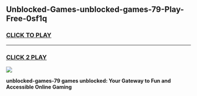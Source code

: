 
## Unblocked-Games-unblocked-games-79-Play-Free-0sf1q
<h3>
<a href="https://premium76.site?title=unblocked-games-79&ref=21A">CLICK TO PLAY</a></h3>
<hr>

<h3>
<a href="https://premium76.site?title=unblocked-games-79&ref=21A">CLICK 2 PLAY</a>
  
</h3>

<a href="https://premium76.site?title=unblocked-games-79&ref=21A"><img src="https://clearcache.store/games.png"></a>


**unblocked-games-79 games unblocked: Your Gateway to Fun and Accessible Online Gaming**
